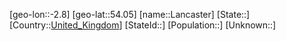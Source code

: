 ﻿---
location: [54.05,-2.8]
type: City
tags:
- geo/City


SpocWebEntityId: 31797
isDeleted: false
confidential: public

---
[geo-lon::-2.8]
[geo-lat::54.05]
[name::Lancaster]
[State::]
[Country::[United_Kingdom](geo/Continent/Europe/United_Kingdom.md)]
[StateId::]
[Population::]
[Unknown::]

